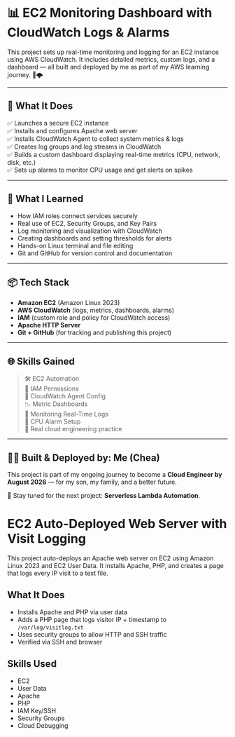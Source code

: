 # 📊 EC2 Monitoring Dashboard with CloudWatch Logs & Alarms

This project sets up real-time monitoring and logging for an EC2 instance using AWS CloudWatch. It includes detailed metrics, custom logs, and a dashboard — all built and deployed by me as part of my AWS learning journey. 💪🌩️

---

## 🚀 What It Does

✅ Launches a secure EC2 instance  
✅ Installs and configures Apache web server  
✅ Installs CloudWatch Agent to collect system metrics & logs  
✅ Creates log groups and log streams in CloudWatch  
✅ Builds a custom dashboard displaying real-time metrics (CPU, network, disk, etc.)  
✅ Sets up alarms to monitor CPU usage and get alerts on spikes  

---

## 🧠 What I Learned

- How IAM roles connect services securely  
- Real use of EC2, Security Groups, and Key Pairs  
- Log monitoring and visualization with CloudWatch  
- Creating dashboards and setting thresholds for alerts  
- Hands-on Linux terminal and file editing  
- Git and GitHub for version control and documentation  

---

## 📦 Tech Stack

- **Amazon EC2** (Amazon Linux 2023)  
- **AWS CloudWatch** (logs, metrics, dashboards, alarms)  
- **IAM** (custom role and policy for CloudWatch access)  
- **Apache HTTP Server**  
- **Git + GitHub** (for tracking and publishing this project)

---

## 🌐 Skills Gained

> 🛠️ EC2 Automation  
> 🔐 IAM Permissions  
> 🧩 CloudWatch Agent Config  
> 📉 Metric Dashboards  
> 📡 Monitoring Real-Time Logs  
> 🚨 CPU Alarm Setup  
> 🧠 Real cloud engineering practice  

---

## 👨‍💻 Built & Deployed by: Me (Chea)  
This project is part of my ongoing journey to become a **Cloud Engineer by August 2026** — for my son, my family, and a better future.

🌱 Stay tuned for the next project: **Serverless Lambda Automation**.

# EC2 Auto-Deployed Web Server with Visit Logging

This project auto-deploys an Apache web server on EC2 using Amazon Linux 2023 and EC2 User Data. It installs Apache, PHP, and creates a page that logs every IP visit to a text file.

## What It Does

- Installs Apache and PHP via user data
- Adds a PHP page that logs visitor IP + timestamp to `/var/log/visitlog.txt`
- Uses security groups to allow HTTP and SSH traffic
- Verified via SSH and browser

## Skills Used

- EC2
- User Data
- Apache
- PHP
- IAM Key/SSH
- Security Groups
- Cloud Debugging

